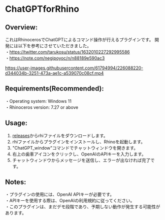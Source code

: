 # ChatGPTforRhino
## Overview:
これはRhinocerosでChatGPTによるコマンド操作が行えるプラグインです。
開発には以下を参考にさせていただきました。   
・https://twitter.com/tarukosu/status/1632010227292995586   
・https://note.com/negipoyoc/n/n88189e590ac3

https://user-images.githubusercontent.com/61794994/226088220-d344034b-3251-473a-ae1c-a539070c08cf.mp4

## Requirements(Recommended):
・Operating system: Windows 11  
・Rhinoceros version: 7.27 or above

## Usage:
1. [releases](https://github.com/4kk11/ChatGPTforRhino/releases/tag/Latest)からrhiファイルをダウンロードします。
2. rhiファイルからプラグインをインストールし、Rhinoを起動します。
3. "ChatGPT_window"コマンドでチャットウィンドウを開きます。
4. 右上の歯車アイコンをクリックし、OpenAIのAPIキーを入力します。
5. チャットウィンドウからメッセージを送信し、エラーが出なければ完了です。

## Notes:
・プラグインの使用には、OpenAI APIキーが必要です。   
・APIキーを使用する際は、OpenAIの利用規約に従ってください。   
・このプラグインは、まだデモ段階であり、予期しない動作が発生する可能性があります。   



